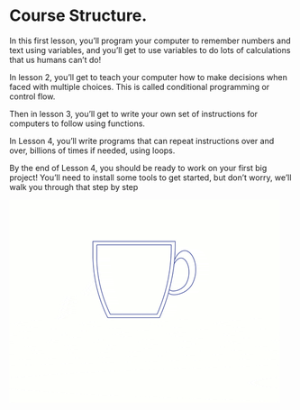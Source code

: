 # Course Structure.

In this first lesson, you’ll program your computer to remember numbers and text using variables, and 
you’ll get to use variables to do lots of calculations that us humans can’t do!

In lesson 2, you’ll get to teach your computer how to make decisions when faced with multiple choices. 
This is called conditional programming or control flow.

Then in lesson 3, you’ll get to write your own set of instructions for computers to follow using functions.

In Lesson 4, you’ll write programs that can repeat instructions over and over, billions of times if needed, using loops.

By the end of Lesson 4, you should be ready to work on your first big project! You’ll need to install some tools to get started, 
but don’t worry, we’ll walk you through that step by step


![Java Course Udacity](https://github.com/iamAkolab/sde_school/blob/main/java_school/Learns.gif?raw=true)
